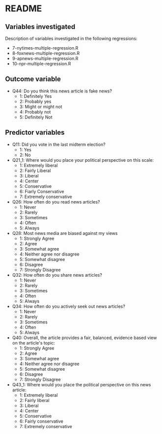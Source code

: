 # README

## Variables investigated

Description of variables investigated in the following regressions:

- 7-nytimes-multiple-regression.R
- 8-foxnews-multiple-regression.R
- 9-apnews-multiple-regression.R
- 10-npr-multiple-regression.R

## Outcome variable

- Q44: Do you think this news article is fake news?
    - 1: Definitely Yes
    - 2: Probably yes
    - 3: Might or might not
    - 4: Probably not
    - 5: Definitely Not

## Predictor variables

- Q11: Did you vote in the last midterm election?
    - 1: Yes
    - 2: No
- Q21_1: Where would you place your political perspective on this scale:
    - 1: Extremely liberal
    - 2: Fairly Liberal
    - 3: Liberal
    - 4: Center
    - 5: Conservative
    - 6: Fiarly Conservative
    - 7: Extremely conservative
- Q26: How often do you read news articles?
    - 1: Never
    - 2: Rarely
    - 3: Sometimes
    - 4: Often
    - 5: Always
- Q28: Most news media are biased against my views
    - 1: Strongly Agree
    - 2: Agree
    - 3: Somewhat agree
    - 4: Neither agree nor disagree
    - 5: Somewhat disagree
    - 6: Disagree
    - 7: Strongly Disagree
- Q32: How often do you share news articles?
    - 1: Never
    - 2: Rarely
    - 3: Sometimes
    - 4: Often
    - 5: Always
- Q34: How often do you actively seek out news articles?
    - 1: Never
    - 2: Rarely
    - 3: Sometimes
    - 4: Often
    - 5: Always
- Q40: Overall, the article provides a fair, balanced, evidence based view on the article's topic:
    - 1: Strongly Agree
    - 2: Agree
    - 3: Somewhat agree
    - 4: Neither agree nor disagree
    - 5: Somewhat disagree
    - 6: Disagree
    - 7: Strongly Disagree
- Q43_1: Where would you place the political perspective on this news article:
    - 1: Extremely liberal
    - 2: Fairly liberal
    - 3: Liberal
    - 4: Center
    - 5: Conservative
    - 6: Fairly conservative
    - 7: Extremely conservative
